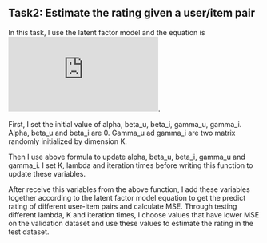 ## Task2: Estimate the rating given a user/item pair

In this task, I use the latent factor model and the equation is ![first equation](http://latex.codecogs.com/gif.latex?%24%24rating%3D%5Calpha%20&plus;%20%5Cbeta_i%20&plus;%20%5Cbeta_u%20&plus;%20%5Cgamma_i%20%5Ccdot%20%5Cgamma_u%24%24).

First, I set the initial value of alpha, beta_u, beta_i, gamma_u, gamma_i. Alpha, beta_u and beta_i are 0. Gamma_u ad gamma_i are two matrix randomly initialized by dimension K.

Then I use above formula to update alpha, beta_u, beta_i, gamma_u and gamma_i. I set K, lambda and iteration times before writing this function to update these variables.

After receive this variables from the above function, I add these variables together according to the latent factor model equation to get the predict rating of different user-item pairs and calculate MSE. Through testing different lambda, K and iteration times, I choose values that have lower MSE on the validation dataset and use these values to estimate the rating in the test dataset.
